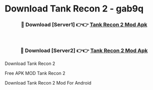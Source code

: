 # Download Tank Recon 2 - gab9q



<div align="center">
<h3>🔴 Download [Server1] 👉👉 <a href="https://momento.my/?title=Tank_Recon_2">Tank Recon 2 Mod Apk</a></h3><br>

<h3>🔴 Download [Server2] 👉👉 <a href="https://momento.my/?title=Tank_Recon_2">Tank Recon 2 Mod Apk</a></h3>
</div>



Download Tank Recon 2 

Free APK MOD Tank Recon 2 

Download Tank Recon 2 Mod For Android
